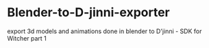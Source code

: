 # Blender-to-D-jinni-exporter
export 3d models and animations done in blender to D'jinni - SDK for Witcher part 1
